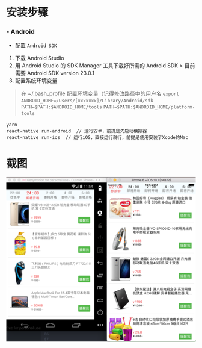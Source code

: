 # 安装步骤
### - Android
* 配置 `Android SDK`
1. 下载 Android Studio
2. 用 Android Studio 的 SDK Manager 工具下载好所需的 Android SDK > 目前需要 Android SDK version 23.0.1
3. 配置系统环境变量
> 在 ~/.bash_profile 配置环境变量（记得修改路径中的用户名
> `export ANDROID_HOME=/Users/[xxxxxxx]/Library/Android/sdk`
> `PATH=$PATH:$ANDROID_HOME/tools`
> `PATH=$PATH:$ANDROID_HOME/platform-tools`
```
yarn
react-native run-android  // 运行安卓，前提是先启动模拟器
react-native run-ios  // 运行iOS，直接运行就行，前提是使用安装了Xcode的Mac
```
# 截图
![Android & iOS](https://github.com/Calvin92/React-Native-Demo/blob/master/screenshot/Android&iOS.png)
